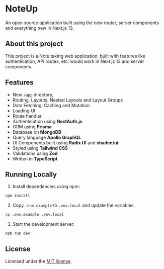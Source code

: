 # NoteUp
An open source application built using the new router, server components and everything new in Next.js 13.

## About this project
This project is a Note taking web application, built with features like authentication, API routes, etc. would work in Next.js 13 and server components.

## Features
- New `/app` directory,
- Routing, Layouts, Nested Layouts and Layout Groups
- Data Fetching, Caching and Mutation
- Loading UI
- Route handler
- Authentication using **NextAuth.js**
- ORM using **Prisma**
- Database on **MongoDB**
- Query language **Apollo GraphQL**
- UI Components built using **Radix UI** and **shadcn/ui**
- Styled using **Tailwind CSS**
- Validations using **Zod**
- Written in **TypeScript**

## Running Locally

1. Install dependencies using npm:

```sh
npm install
```

2. Copy `.env.example` to `.env.local` and update the variables.

```sh
cp .env.example .env.local
```

3. Start the development server:

```sh
npm run dev
```

## License

Licensed under the [MIT license](https://github.com/RajdeepDs/NoteUp/blob/main/LICENSE.md).
